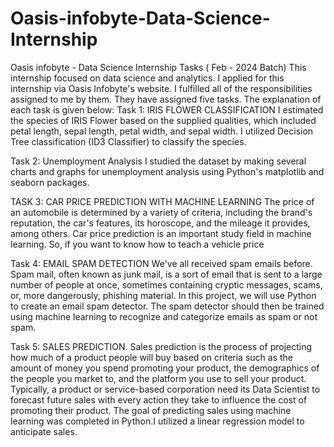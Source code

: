 # Oasis-infobyte-Data-Science-Internship
Oasis infobyte - Data Science Internship Tasks ( Feb - 2024 Batch) 
This internship focused on data science and analytics. I applied for this internship via Oasis Infobyte's website. I fulfilled all of the responsibilities assigned to me by them. They have assigned five tasks. The explanation of each task is given below:
Task 1: IRIS FLOWER CLASSIFICATION I estimated the species of IRIS Flower based on the supplied qualities, which included petal length, sepal length, petal width, and sepal width. I utilized Decision Tree classification (ID3 Classifier) to classify the species.

Task 2: Unemployment Analysis I studied the dataset by making several charts and graphs for unemployment analysis using Python's matplotlib and seaborn packages.

TASK 3: CAR PRICE PREDICTION WITH MACHINE LEARNING The price of an automobile is determined by a variety of criteria, including the brand's reputation, the car's features, its horoscope, and the mileage it provides, among others. Car price prediction is an important study field in machine learning. So, if you want to know how to teach a vehicle price

Task 4: EMAIL SPAM DETECTION We've all received spam emails before. Spam mail, often known as junk mail, is a sort of email that is sent to a large number of people at once, sometimes containing cryptic messages, scams, or, more dangerously, phishing material. In this project, we will use Python to create an email spam detector. The spam detector should then be trained using machine learning to recognize and categorize emails as spam or not spam.

Task 5: SALES PREDICTION. Sales prediction is the process of projecting how much of a product people will buy based on criteria such as the amount of money you spend promoting your product, the demographics of the people you market to, and the platform you use to sell your product. Typically, a product or service-based corporation need its Data Scientist to forecast future sales with every action they take to influence the cost of promoting their product. The goal of predicting sales using machine learning was completed in Python.I utilized a linear regression model to anticipate sales.
